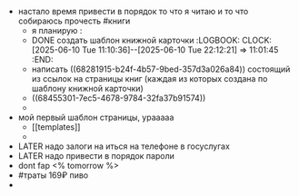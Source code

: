 - настало время привести в порядок то что я читаю и то что собираюсь прочесть #книги
	- я планирую :
	- DONE создать шаблон книжной карточки
	  :LOGBOOK:
	  CLOCK: [2025-06-10 Tue 11:10:36]--[2025-06-10 Tue 22:12:21] =>  11:01:45
	  :END:
	- написать ((68281915-b24f-4b57-9bed-357d3a026a84)) состоящий из  ссылок на страницы книг (каждая из которых создана по шаблону книжной карточки)
	- ((68455301-7ec5-4678-9784-32fa37b91574))
	-
- мой первый шаблон страницы, урааааа
	- [[templates]]
	-
- LATER надо залоги на иться на телефоне в госуслугах
- LATER надо привести в порядок пароли
- dont fap <% tomorrow %>
- #траты 169₽ пиво
-